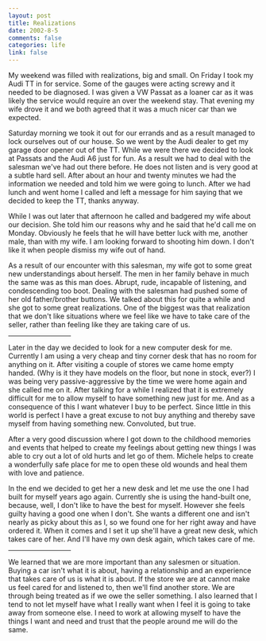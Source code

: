 ```yaml
--- 
layout: post
title: Realizations
date: 2002-8-5
comments: false
categories: life
link: false
---
```

My weekend was filled with realizations, big and small. On Friday I took my Audi TT in for service. Some of the gauges were acting screwy and it needed to be diagnosed. I was given a VW Passat as a loaner car as it was likely the service would require an over the weekend stay. That evening my wife drove it and we both agreed that it was a much nicer car than we expected.

Saturday morning we took it out for our errands and as a result managed to lock ourselves out of our house. So we went by the Audi dealer to get my garage door opener out of the TT. While we were there we decided to look at Passats and the Audi A6 just for fun. As a result we had to deal with the salesman we've had out there before. He does not listen and is very good at a subtle hard sell. After about an hour and twenty minutes we had the information we needed and told him we were going to lunch. After we had lunch and went home I called and left a message for him saying that we decided to keep the TT, thanks anyway.

While I was out later that afternoon he called and badgered my wife about our decision. She told him our reasons why and he said that he'd call me on Monday. Obviously he feels that he will have better luck with me, another male, than with my wife. I am looking forward to shooting him down. I don't like it when people dismiss my wife out of hand.

As a result of our encounter with this salesman, my wife got to some great new understandings about herself. The men in her family behave in much the same was as this man does. Abrupt, rude, incapable of listening, and condescending too boot. Dealing with the salesman had pushed some of her old father/brother buttons. We talked about this for quite a while and she got to some great realizations. One of the biggest was that realization that we don't like situations where we feel like we have to take care of the seller, rather than feeling like they are taking care of us.

<hr width="25%" />Later in the day we decided to look for a new computer desk for me. Currently I am using a very cheap and tiny corner desk that has no room for anything on it. After visiting a couple of stores we came home empty handed. (Why is it they have models on the floor, but none in stock, ever?) I was being very passive-aggressive by the time we were home again and she called me on it. After talking for a while I realized that it is extremely difficult for me to allow myself to have something new just for me. And as a consequence of this I want whatever I buy to be perfect. Since little in this world is perfect I have a great excuse to not buy anything and thereby save myself from having something new. Convoluted, but true.

After a very good discussion where I got down to the childhood memories and events that helped to create my feelings about getting new things I was able to cry out a lot of old hurts and let go of them. Michele helps to create a wonderfully safe place for me to open these old wounds and heal them with love and patience.

In the end we decided to get her a new desk and let me use the one I had built for myself years ago again. Currently she is using the hand-built one, because, well, I don't like to have the best for myself. However she feels guilty having a good one when I don't. She wants a different one and isn't nearly as picky about this as I, so we found one for her right away and have ordered it. When it comes and I set it up she'll have a great new desk, which takes care of her. And I'll have my own desk again, which takes care of me.

<hr width="25%" />We learned that we are more important than any salesmen or situation. Buying a car isn't what it is about, having a relationship and an experience that takes care of us is what it is about. If the store we are at cannot make us feel cared for and listened to, then we'll find another store. We are through being treated as if we owe the seller something. I also learned that I tend to not let myself have what I really want when I feel it is going to take away from someone else. I need to work at allowing myself to have the things I want and need and trust that the people around me will do the same.
